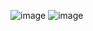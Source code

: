 ![image](https://github.com/heesoo-park/ForCodeKata/assets/80674868/a9e09127-265d-43d2-90d0-9b971910911b)
![image](https://github.com/heesoo-park/ForCodeKata/assets/80674868/91af35c7-7394-4e13-8db5-bfdda549f73e)
